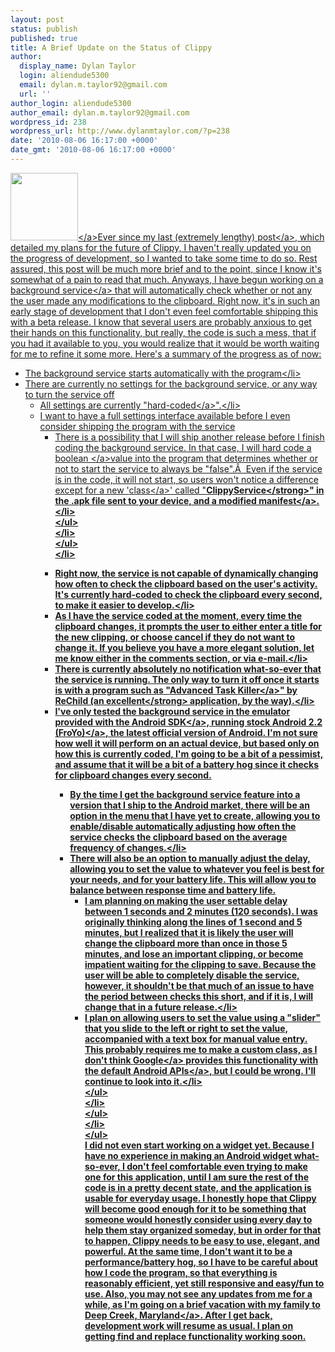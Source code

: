 ```yaml
---
layout: post
status: publish
published: true
title: A Brief Update on the Status of Clippy
author:
  display_name: Dylan Taylor
  login: aliendude5300
  email: dylan.m.taylor92@gmail.com
  url: ''
author_login: aliendude5300
author_email: dylan.m.taylor92@gmail.com
wordpress_id: 238
wordpress_url: http://www.dylanmtaylor.com/?p=238
date: '2010-08-06 16:17:00 +0000'
date_gmt: '2010-08-06 16:17:00 +0000'
---
```

<p><a href="http:&#47;&#47;dylanmtaylor.com&#47;wp-content&#47;uploads&#47;2010&#47;12&#47;clippy-logo1.png"><img class="alignleft size-thumbnail wp-image-123" title="Clippy Logo" src="http:&#47;&#47;www.dylanmtaylor.com&#47;wp-content&#47;uploads&#47;2010&#47;11&#47;clippy-logo1.png" alt="" width="108" height="108" &#47;><&#47;a>Ever since <a title="An Open Discussion About the Future of Clippy" href="http:&#47;&#47;www.dylanmtaylor.com&#47;2010&#47;08&#47;05&#47;an-open-discussion-about-the-future-of-clippy&#47;">my last (extremely lengthy) post<&#47;a>, which detailed my plans for the future of Clippy, I haven't really updated you on the progress of development, so I wanted to take some time to do so. Rest assured, this post will be much more brief and to the point, since I know it's somewhat of a pain to read that much. Anyways, I have begun working on a <a title="Android Services" href="http:&#47;&#47;developer.android.com&#47;reference&#47;android&#47;app&#47;Service.html">background service<&#47;a> that will automatically check whether or not any the user made any modifications to the clipboard. Right now, it's in such an early stage of development that I don't even feel comfortable shipping this with a beta release. I know that several users are probably anxious to get their hands on this functionality, but really, the code is such a mess, that if you had it available to you, you would realize that it would be worth waiting for me to refine it some more. Here's a summary of the progress as of now:</p>
<ul>
<li>The background service starts automatically with the program<&#47;li>
<li>There are currently no settings for the background service, or any way to turn the service off
<ul>
<li>All settings are currently "<a title="Hard coding article on Wikipedia" href="http:&#47;&#47;developer.android.com&#47;reference&#47;android&#47;app&#47;Service.html">hard-coded<&#47;a>".<&#47;li>
<li>I want to have a full settings interface available before I even consider shipping the program with the service
<ul>
<li>There is a possibility that I will ship another release before I finish coding the background service. In that case, I will hard code a <a title="boolean data type" href="http:&#47;&#47;en.wikipedia.org&#47;wiki&#47;Boolean_data_type">boolean <&#47;a>value into the program that determines whether or not to start the service to always be "false".&Acirc;&nbsp; Even if the service is in the code, it will not start, so users won't notice a difference except for a new '<a title="Class in Programming" href="http:&#47;&#47;en.wikipedia.org&#47;wiki&#47;Class_%28computer_science%29">class<&#47;a>' called "<strong>ClippyService<&#47;strong>" in the .apk file sent to your device, and a modified <a title="Android Manifest File" href="http:&#47;&#47;developer.android.com&#47;guide&#47;topics&#47;manifest&#47;manifest-intro.html">manifest<&#47;a>.<&#47;li><br />
<&#47;ul><br />
<&#47;li><br />
<&#47;ul><br />
<&#47;li></p>
<li>Right now, the service is not capable of dynamically changing how often to check the clipboard based on the user's activity. It's currently hard-coded to check the clipboard every second, to make it easier to develop.<&#47;li>
<li>As I have the service coded at the moment, every time the clipboard changes, it prompts the user to either enter a title for the new clipping, or choose cancel if they do not want to change it. If you believe you have a more elegant solution, let me know either in the comments section, or via e-mail.<&#47;li>
<li>There is currently absolutely no notification what-so-ever that the service is running. The only way to turn it off once it starts is with a program such as "<a title="Advanced Task Killer" href="http:&#47;&#47;rechild.mobi&#47;">Advanced Task Killer<&#47;a>" by ReChild (an <strong>excellent<&#47;strong> application, by the way).<&#47;li>
<li>I've only tested the background service in the emulator provided with the <a class="zem_slink" title="Android" rel="homepage" href="http:&#47;&#47;code.google.com&#47;android&#47;">Android SDK<&#47;a>, running stock <a title="Android 2.2" href="http:&#47;&#47;developer.android.com&#47;sdk&#47;android-2.2-highlights.html">Android 2.2 (FroYo)<&#47;a>, the latest official version of Android. I'm not sure how well it will perform on an actual device, but based only on how this is currently coded, I'm going to be a bit of a pessimist, and assume that it will be a bit of a battery hog since it checks for clipboard changes every second.
<ul>
<li>By the time I get the background service feature into a version that I ship to the Android market, there will be an option in the menu that I have yet to create, allowing you to enable&#47;disable automatically adjusting how often the service checks the clipboard based on the average frequency of changes.<&#47;li>
<li>There will also be an option to manually adjust the delay, allowing you to set the value to whatever you feel is best for your needs, and for your battery life. This will allow you to balance between response time and battery life.
<ul>
<li>I am planning on making the user settable delay between 1 seconds and 2 minutes (120 seconds). I was originally thinking along the lines of 1 second and 5 minutes, but I realized that it is likely the user will change the clipboard more than once in those 5 minutes, and lose an important clipping, or become impatient waiting for the clipping to save. Because the user will be able to completely disable the service, however, it shouldn't be that much of an issue to have the period between checks this short, and if it is, I will change that in a future release.<&#47;li>
<li>I plan on allowing users to set the value using a "slider" that you slide to the left or right to set the value, accompanied with a text box for manual value entry. This probably requires me to make a custom class, as I don't think <a class="zem_slink" title="Google" rel="homepage" href="http:&#47;&#47;google.com">Google<&#47;a> provides this functionality with the default Android <a class="zem_slink" title="Application programming interface" rel="wikipedia" href="http:&#47;&#47;en.wikipedia.org&#47;wiki&#47;Application_programming_interface">APIs<&#47;a>, but I could be wrong. I'll continue to look into it.<&#47;li><br />
<&#47;ul><br />
<&#47;li><br />
<&#47;ul><br />
<&#47;li><br />
<&#47;ul><br />
I did not even start working on a widget yet. Because I have no experience in making an Android widget what-so-ever, I don't feel comfortable even trying to make one for this application, until I am sure the rest of the code is in a pretty decent state, and the application is usable for everyday usage. I honestly hope that Clippy will become good enough for it to be something that someone would honestly consider using every day to help them stay organized someday, but in order for that to happen, Clippy needs to be easy to use, elegant, and powerful. At the same time, I don't want it to be a performance&#47;battery hog, so I have to be careful about how I code the program, so that everything is reasonably efficient, yet still responsive and easy&#47;fun to use. Also, you may not see any updates from me for a while, as I'm going on a brief vacation with my family to Deep Creek, <a class="zem_slink" title="Maryland" rel="geolocation" href="http:&#47;&#47;maps.google.com&#47;maps?ll=39.0,-76.7&amp;spn=3.0,3.0&amp;q=39.0,-76.7%20%28Maryland%29&amp;t=h">Maryland<&#47;a>. After I get back, development work will resume as usual. I plan on getting find and replace functionality working soon.</p>
